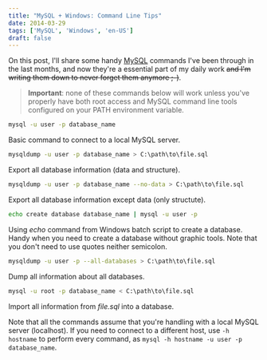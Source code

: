 ```yaml
---
title: "MySQL + Windows: Command Line Tips"
date: 2014-03-29
tags: ['MySQL', 'Windows', 'en-US']
draft: false
---
```


On this post, I'll share some handy [MySQL](http://www.mysql.com/) commands I've been through in the last months, and now they're a essential part of my daily work ~~and I'm writing them down to never forget them anymore ;-)~~.

<!--more-->

>**Important**: none of these commands below will work unless you've properly have both root access and MySQL command line tools configured on your PATH environment variable.

```sh
mysql -u user -p database_name
```
Basic command to connect to a local MySQL server.

```sh
mysqldump -u user -p database_name > C:\path\to\file.sql
```

Export all database information (data and structure).

```sh
mysqldump -u user -p database_name --no-data > C:\path\to\file.sql
```

Export all database information except data (only structute).

```sh
echo create database database_name | mysql -u user -p
```

Using *echo* command from Windows batch script to create a database. Handy when you need to create a database without graphic tools. Note that you don't need to use quotes neither semicolon.

```sh
mysqldump -u user -p --all-databases > C:\path\to\file.sql
```

Dump all information about all databases.

```sh
mysql -u root -p database_name < C:\path\to\file.sql
```

Import all information from *file.sql* into a database.

Note that all the commands assume that you're handling with a local MySQL server (localhost). If you need to connect to a different host, use `-h hostname` to perform every command, as `mysql -h hostname -u user -p database_name`.

